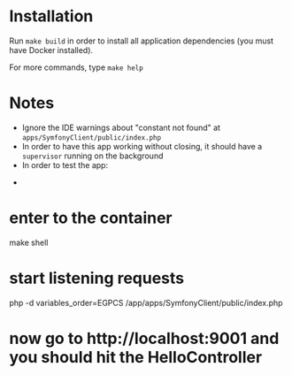 # Installation
Run `make build` in order to install all application dependencies (you must have Docker installed).

For more commands, type `make help`

# Notes
- Ignore the IDE warnings about "constant not found" at `apps/SymfonyClient/public/index.php`
- In order to have this app working without closing, it should have a `supervisor` running on the background
- In order to test the app:
- ```shell
# enter to the container
make shell

# start listening requests
php -d variables_order=EGPCS /app/apps/SymfonyClient/public/index.php

# now go to http://localhost:9001 and you should hit the HelloController
```

